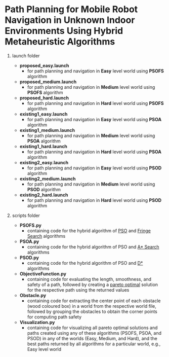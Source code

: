 # Path Planning for Mobile Robot Navigation in Unknown Indoor Environments Using Hybrid Metaheuristic Algorithms
1. launch folder
   - **proposed_easy.launch**
     - for path planning and navigation in **Easy** level world using **PSOFS** algorithm
   - **proposed_medium.launch**
     - for path planning and navigation in **Medium** level world using **PSOFS** algorithm
   - **proposed_hard.launch**
     - for path planning and navigation in **Hard** level world using **PSOFS** algorithm
   - **existing1_easy.launch**
     - for path planning and navigation in **Easy** level world using **PSOA** algorithm
   - **existing1_medium.launch**
     - for path planning and navigation in **Medium** level world using **PSOA** algorithm
   - **existing1_hard.launch**
     - for path planning and navigation in **Hard** level world using **PSOA** algorithm
   - **existing2_easy.launch**
     - for path planning and navigation in **Easy** level world using **PSOD** algorithm
   - **existing2_medium.launch**
     - for path planning and navigation in **Medium** level world using **PSOD** algorithm
   - **existing2_hard.launch**
     - for path planning and navigation in **Hard** level world using **PSOD** algorithm

2. scripts folder
   - **PSOFS.py**
     - containing code for the hybrid algorithm of [PSO](https://en.wikipedia.org/wiki/Particle_swarm_optimization) and [Fringe Search](https://en.wikipedia.org/wiki/Fringe_search) algorithms
   - **PSOA.py**
     - containing code for the hybrid algorithm of PSO and [A* Search](https://en.wikipedia.org/wiki/A*_search_algorithm) algorithms
   - **PSOD.py**
     - containing code for the hybrid algorithm of PSO and [D*](https://en.wikipedia.org/wiki/D*) algorithms
   - **ObjectiveFunction.py**
     - containing code for evaluating the length, smoothness, and safety of a path, followed by creating a [pareto optimal](https://en.wikipedia.org/wiki/Pareto_efficiency) solution for the respective path using the returned values 
   - **Obstacle.py**
     - containing code for extracting the center point of each obstacle (wood coloured box) in a world from the respective world file, followed by grouping the obstacles to obtain the corner points for computing path safety
   - **Visualization.py**
     - containing code for visualizing all pareto optimal solutions and paths created using any of these algorithms (PSOFS, PSOA, and PSOD) in any of the worlds (Easy, Medium, and Hard), and the best paths returned by all algorithms for a particular world, e.g., Easy level world
